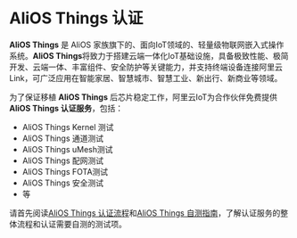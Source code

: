 # AliOS Things 认证

**AliOS Things** 是 AliOS 家族旗下的、面向IoT领域的、轻量级物联网嵌入式操作系统。**AliOS Things**将致力于搭建云端一体化IoT基础设施，具备极致性能、极简开发、云端一体、丰富组件、安全防护等关键能力，并支持终端设备连接阿里云Link，可广泛应用在智能家居、智慧城市、智慧工业、新出行、新商业等领域。

为了保证移植 **AliOS Things** 后芯片稳定工作，阿里云IoT为合作伙伴免费提供**AliOS Things 认证服务**，包括：

* AliOS Things Kernel 测试
* AliOS Things 通道测试
* AliOS Things uMesh测试
* AliOS Things 配网测试
* AliOS Things FOTA测试
* AliOS Things 安全测试
* 等

请首先阅读[AliOS Things 认证流程](https://github.com/alibaba/AliOS-Things/wiki/Certification-Process)和[AliOS Things 自测指南](https://github.com/alibaba/AliOS-Things/wiki/Manual)，了解认证服务的整体流程和认证需要自测的测试项。
<!--stackedit_data:
eyJoaXN0b3J5IjpbNzk2NjE1OTldfQ==
-->